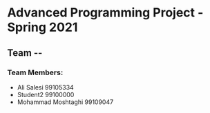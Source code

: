 # Advanced Programming Project - Spring 2021
## Team --

### Team Members:
- Ali Salesi 99105334
- Student2 99100000
- Mohammad Moshtaghi 99109047
